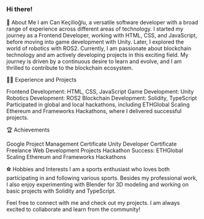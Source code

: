 ### Hi there!

🚀 About Me
I am Can Keçilioğlu, a versatile software developer with a broad range of experience across different areas of technology. I started my journey as a Frontend Developer, working with HTML, CSS, and JavaScript, before moving into game development with Unity. Later, I explored the world of robotics with ROS2. Currently, I am passionate about blockchain technology and am actively developing projects in this exciting field. My journey is driven by a continuous desire to learn and evolve, and I am thrilled to contribute to the blockchain ecosystem.

👨‍💻 Experience and Projects

Frontend Development: HTML, CSS, JavaScript
Game Development: Unity
Robotics Development: ROS2
Blockchain Development: Solidity, TypeScript
Participated in global and local hackathons, including ETHGlobal Scaling Ethereum and Frameworks Hackathons, where I delivered successful projects.

🏆 Achievements

Google Project Management Certificate
Unity Developer Certificate
Freelance Web Development Projects
Hackathon Success: ETHGlobal Scaling Ethereum and Frameworks Hackathons

⚽ Hobbies and Interests
I am a sports enthusiast who loves both participating in and following various sports. Besides my professional work, I also enjoy experimenting with Blender for 3D modeling and working on basic projects with Solidity and TypeScript.


Feel free to connect with me and check out my projects. I am always excited to collaborate and learn from the community!

<!--
**cankecilioglu/cankecilioglu** is a ✨ _special_ ✨ repository because its `README.md` (this file) appears on your GitHub profile.

Here are some ideas to get you started:

- 🔭 I’m currently working on ...
- 🌱 I’m currently learning ...
- 👯 I’m looking to collaborate on ...
- 🤔 I’m looking for help with ...
- 💬 Ask me about ...
- 📫 How to reach me: ...
- 😄 Pronouns: ...
- ⚡ Fun fact: ...
-->
